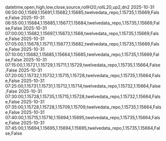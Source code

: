 datetime,open,high,low,close,source,rollH20,rollL20,up2,dn2
2025-10-31 06:50:00,1.1569,1.15691,1.15682,1.15685,twelvedata_repo,1.15735,1.15669,False,False
2025-10-31 06:55:00,1.15684,1.15685,1.15677,1.15684,twelvedata_repo,1.15735,1.15669,False,False
2025-10-31 07:00:00,1.15682,1.15697,1.15673,1.1568,twelvedata_repo,1.15735,1.15669,False,False
2025-10-31 07:05:00,1.15678,1.15711,1.15677,1.15682,twelvedata_repo,1.15735,1.15669,False,False
2025-10-31 07:10:00,1.15682,1.15685,1.15664,1.15685,twelvedata_repo,1.15735,1.15669,False,False
2025-10-31 07:15:00,1.15721,1.15729,1.15711,1.15729,twelvedata_repo,1.15735,1.15664,False,False
2025-10-31 07:20:00,1.15732,1.15732,1.15715,1.15728,twelvedata_repo,1.15735,1.15664,False,False
2025-10-31 07:25:00,1.15731,1.15731,1.15712,1.15714,twelvedata_repo,1.15732,1.15664,False,False
2025-10-31 07:30:00,1.15728,1.15735,1.15715,1.15728,twelvedata_repo,1.15732,1.15664,False,False
2025-10-31 07:35:00,1.15728,1.15728,1.15709,1.15709,twelvedata_repo,1.15735,1.15664,False,False
2025-10-31 07:40:00,1.15715,1.15716,1.15694,1.15695,twelvedata_repo,1.15735,1.15664,False,False
2025-10-31 07:45:00,1.15694,1.15695,1.15694,1.15695,twelvedata_repo,1.15735,1.15664,False,False
